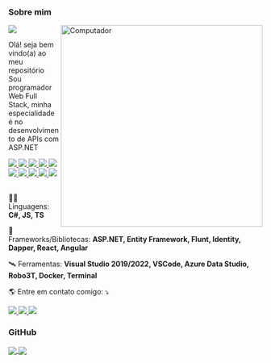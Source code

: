 ### Sobre mim
<a href="https://github.com/BryanDietrichBernhardt">
    <img src="https://img.shields.io/static/v1?label=Overview&message=BryanDietrichBernhardt&color=6909FA&style=for-the-badge&logo=GitHub&labelColor=323330">
</a>
    
<img src="https://raw.githubusercontent.com/MicaelliMedeiros/micaellimedeiros/master/image/computer-illustration.png" min-width="400px" max-width="400px" width="400px" align="right" alt="Computador">

<p> 
  Olá! seja bem vindo(a) ao meu repositório <br />
  Sou programador Web Full Stack, minha especialidade é no desenvolvimento de APIs com ASP.NET
</p>

<a href="https://github.com/BryanDietrichBernhardt">
    <img src="https://img.shields.io/badge/C%23-323330?style=for-the-badge&logo=c-sharp&logoColor=17941D" />
    <img src="https://img.shields.io/badge/JavaScript-323330?style=for-the-badge&logo=javascript&logoColor=F7DF1E" />
    <img src="https://img.shields.io/badge/TypeScript-323330?style=for-the-badge&logo=typescript&logoColor=007ACB" />
    <img src="https://img.shields.io/badge/.NET-323330?style=for-the-badge&logo=.net&logoColor=4F2ACF" />
    <img src="https://img.shields.io/badge/React-323330?style=for-the-badge&logo=react&logoColor=61DAFB" />
    <img src="https://img.shields.io/badge/Angular-323330?style=for-the-badge&logo=angular&logoColor=CB2839" />
    <img src="https://img.shields.io/badge/MongoDB-323330?style=for-the-badge&logo=mongodb&logoColor=6C9E4F" />
    <img src="https://img.shields.io/badge/PostgreSQL-323330?style=for-the-badge&logo=postgresql&logoColor=2E6093" />
    <img src="https://img.shields.io/badge/MySQL-323330?style=for-the-badge&logo=mysql&logoColor=00618B" />
    <img src="https://img.shields.io/badge/Docker-323330?style=for-the-badge&logo=docker&logoColor=0090E1" />     
</a>

<br />
<br />

<p>
  🧑‍🚀 Linguagens: <strong>C#, JS, TS</strong>
</p>

<p>
  🚀 Frameworks/Bibliotecas: <strong>ASP.NET, Entity Framework, Flunt, Identity, Dapper, React, Angular</strong>
</p>

<p>
  🛰️ Ferramentas: <strong>Visual Studio 2019/2022, VSCode, Azure Data Studio, Robo3T, Docker, Terminal</strong>
</p>

<p>
  🌎 Entre em contato comigo: ⤵️
</p>

<p>
  <a href="https://www.linkedin.com/in/bryandbernhardt/" alt="Linkedin">
    <img src="https://img.shields.io/badge/-Linkedin-323330?style=flat-square&logo=Linkedin&logoColor=007AB5&link=https://www.linkedin.com/in/bryandbernhardt/" />
  </a>

  <a href="https://api.whatsapp.com/send?phone=5551986821539" alt="WhatsApp">
    <img src="https://img.shields.io/badge/-WhatsApp-323330?style=flat-square&logo=whatsapp&logoColor=4CC75A&link=https://api.whatsapp.com/send?phone=5551986821539"/>   </a>
  <a href="https://www.instagram.com/baiaaam/" alt="Instagram">
    <img src="https://img.shields.io/badge/-Instagram-323330?style=flat-square&logo=instagram&logoColor=C40C7B&link=https://www.instagram.com/baiaaam/"/>
  </a>
</p>  

### GitHub

<div>
    <a href="https://github.com/BryanDietrichBernhardt">
      <img align="center" src="https://github-readme-stats.vercel.app/api?username=BryanDietrichBernhardt&count_private=true&show_icons=true&include_all_commits=true&hide_border=true&bg_color=6909FA&title_color=ffffff&text_color=ffffff&icon_color=B03DE8&border_color=B03DE8&locale=pt-br&hide_rank=true&layout=compact&hide=stars,issues&card_width=350&card_height=100&custom_title=Minhas%20estatísticas" />
    </a>
    <a href="https://github.com/BryanDietrichBernhardt">
      <img align="center" src="https://github-readme-stats.vercel.app/api/top-langs/?username=BryanDietrichBernhardt&hide=html,css&langs_count=4&hide_border=true&bg_color=6909FA&title_color=ffffff&text_color=ffffff&icon_color=B03DE8&border_color=B03DE8&locale=pt-br&hide_rank=true&layout=compact&include_all_commits=true&count_private=true&card_width=350&card_height=100" />
    </a>
</div>
